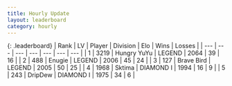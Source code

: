 ```yaml
---
title: Hourly Update
layout: leaderboard
category: hourly
---
```


{: .leaderboard}
| Rank | LV | Player | Division | Elo | Wins | Losses |
| --- | --- | --- | --- | --- | --- | --- |
| <span data-change="0">1</span> | 3219 | <span title="ID: 164871">Hungry YuYu</span> | LEGEND | <span data-change="0">2064</span> | <span data-change="0">39</span> | <span data-change="0">16</span> |
| <span data-change="0">2</span> | 488 | <span title="ID: 623502">Enugie</span> | LEGEND | <span data-change="-13">2006</span> | <span data-change="4">45</span> | <span data-change="3">24</span> |
| <span data-change="0">3</span> | 127 | <span title="ID: 712180">Brave Bird</span> | LEGEND | <span data-change="0">2005</span> | <span data-change="0">50</span> | <span data-change="0">25</span> |
| <span data-change="0">4</span> | 1968 | <span title="ID: 353063">Sktima</span> | DIAMOND I | <span data-change="-6">1994</span> | <span data-change="2">16</span> | <span data-change="2">9</span> |
| <span data-change="1">5</span> | 243 | <span title="ID: 649454">DripDew</span> | DIAMOND I | <span data-change="16">1975</span> | <span data-change="4">34</span> | <span data-change="2">6</span> |